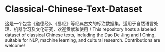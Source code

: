 # Classical-Chinese-Text-Dataset
这是一个包含《道德经》、《易经》等经典古文的标注数据集，适用于自然语言处理、机器学习及文化研究，欢迎贡献和使用！This repository hosts a labeled dataset of classical Chinese texts, including the Dao De Jing and I Ching, suitable for NLP, machine learning, and cultural research. Contributions are welcome!
